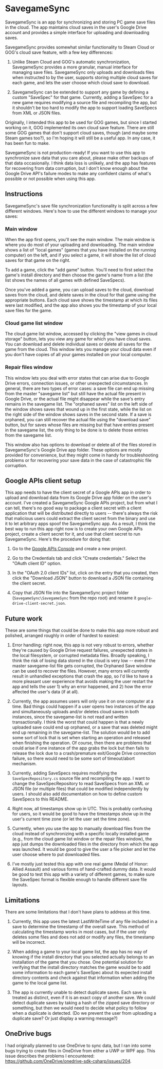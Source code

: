 # SavegameSync

SavegameSync is an app for synchronizing and storing PC game save files in the
cloud. The app maintains cloud saves in the user's Google Drive account and
provides a simple interface for uploading and downloading saves.

SavegameSync provides somewhat similar functionality to Steam Cloud or GOG's
cloud save feature, with a few key differences:

1. Unlike Steam Cloud and GOG's automatic synchronization, SavegameSync
provides a more granular, manual interface for managing save files.
SavegameSync only uploads and downloads files when instructed to by the user,
supports storing multiple cloud saves for each game, and lets the user choose
which cloud save to download.

2. SavegameSync can be extended to support any game by defining a custom
"SaveSpec" for that game. Currently, adding a SaveSpec for a new game requires
modifying a source file and recompiling the app, but it shouldn't be too hard
to modify the app to support loading SaveSpecs from XML or JSON files.

Originally, I intended this app to be used for GOG games, but since I started
working on it, GOG implemented its own cloud save feature. There are still some
GOG games that don't support cloud saves, though (and maybe some Steam games
too?), so I'm hoping it will still be a useful app. In any case, it has been
fun to make.

SavegameSync is not production-ready! If you want to use this app to
synchronize save data that you care about, please make other backups of that
data occasionally. I think data loss is unlikely, and the app has features for
recovering from data corruption, but I don't know enough about the Google Drive
API's failure modes to make any confident claims of what's possible or not
possible when using this app.

## Instructions

SavegameSync's save file synchronization functionality is split across a few
different windows. Here's how to use the different windows to manage your
saves:

### Main window

When the app first opens, you'll see the main window. The main window is where
you do most of your uploading and downloading. The main window shows a list of
"local games" (games that you have installed on the running computer) on the
left, and if you select a game, it will show the list of cloud saves for that
game on the right.

To add a game, click the "add game" button. You'll need to first select the
game's install directory and then choose the game's name from a list (the list
shows the names of all games with defined SaveSpecs).

Once you've added a game, you can upload saves to the cloud, download saves
from the cloud, and delete saves in the cloud for that game using the
appropriate buttons. Each cloud save shows the timestamp at which its files
were last modified, and the app also shows you the timestamp of your local save
files for the game.

### Cloud game list window

The cloud game list window, accessed by clicking the "view games in cloud
storage" button, lets you view any game for which you have cloud saves. You can
download and delete individual saves or delete all saves for the game from the
cloud. This window lets you manage your cloud data even if you don't have
copies of all your games installed on your local computer.

### Repair files window

This window lets you deal with error states that can arise due to Google Drive
errors, connection issues, or other unexpected circumstances. In general, there
are two types of error cases: a save file can end up missing from the master
"savegame list" but still have the actual file present in Google Drive, or the
actual file might disappear while the save's entry remains in the savegame
list. The "orphaned saves" list on the left side of the window shows saves that
wound up in the first state, while the list on the right side of the window
shows saves in the second state. If a save is orphaned, you can still recover
the actual file using the "download save" button, but for saves whose files are
missing but that have entries present in the savegame list, the only thing to
be done is to delete those entries from the savegame list.

This window also has options to download or delete all of the files stored in
SavegameSync's Google Drive app folder. These options are mostly provided for
convenience, but they might come in handy for troubleshooting problems or for
recovering your save data in the case of catastrophic file corruption.

## Google APIs client setup

This app needs to have the client secret of a Google APIs app in order to
upload and download data from its Google Drive app folder on the user's
account. I've created a SavegameSync Google APIs project, but from what I can
tell, there's no good way to package a client secret with a client application
that will be distributed directly to users -- there's always the risk that
malicious users could extract the client secret from the binary and use it to
let arbitrary apps spoof the SavegameSync app. As a result, I think the best
way to run this app right now is to create your own Google APIs project, create
a client secret for it, and use that client secret to run SavegameSync. Here's
the procedure for doing that:

1. Go to the [Google APIs Console](https://console.developers.google.com/apis/)
and create a new project.

2. Go to the Credentials tab and click "Create credentials." Select the "OAuth
client ID" option.

3. In the "OAuth 2.0 client IDs" list, click on the entry that you created,
then click the "Download JSON" button to download a JSON file containing the
client secret.

4. Copy that JSON file into the SavegameSync project folder
(`SavegameSync\SavegameSync` from the repo root) and rename it
`google-drive-client-secret.json`.

## Future work

These are some things that could be done to make this app more robust and
polished, arranged roughly in order of hardest to easiest:

1. Error handling: right now, this app is not very robust to errors, whether
they're caused by Google Drive request failures, unexpected states in the local
filesystem, or corrupted metadata files. Broadly speaking, I think the risk of
losing data stored in the cloud is very low -- even if the master savegame-list
file gets corrupted, the Orphaned Save window can be used to recover the files.
However, many errors will currently result in unhandled exceptions that crash
the app, so I'd like to have a more pleasant user experience that avoids making
the user restart the app and tells the user 1) why an error happened, and 2)
how the error affected the user's data (if at all).

2. Currently, the app assumes users will only use it on one computer at a time.
Bad things could happen if a user opens two instances of the app and
simultaneously uploads and/or deletes cloud saves in both instances, since the
savegame-list is not read and written transactionally. I think the worst that
could happen is that a newly uploaded save could end up orphaned, or a save
that was deleted might end up remaining in the savegame-list. The solution
would be to add some sort of lock that is set when starting an operation and
released when finishing the operation. Of course, then there are problems that
could arise if one instance of the app grabs the lock but then fails to release
the lock due to a crash/premature exit/Google Drive connection failure, so
there would need to be some sort of timeout/abort mechanism.

3. Currently, adding SaveSpecs requires modifying the `SaveSpecRepository.cs`
source file and recompiling the app. I want to change the SaveSpecRepository to
read SaveSpecs from an XML or JSON file (or multiple files) that could be
modified independently by users. I should also add documentation on how to
define custom SaveSpecs to this README.

4. Right now, all timestamps show up in UTC. This is probably confusing for
users, so it would be good to have the timestamps show up in the user's current
time zone (or let the user set the time zone).

5. Currently, when you use the app to manually download files from the cloud
instead of synchronizing with a specific locally installed game (e.g., from the
cloud game list window or the repair files window), the app just dumps the
downloaded files in the directory from which the app was launched. It would be
good to give the user a file picker and let the user choose where to put
downloaded files.

6. I've mostly just tested this app with one real game (Medal of Honor: Allied
Assault) and various forms of hand-crafted dummy data. It would be good to test
this app with a variety of different games, to make sure the SaveSpec format is
flexible enough to handle different save file layouts.

## Limitations

There are some limitations that I don't have plans to address at this time.

1. Currently, this app uses the latest LastWriteTime of any file included in a
save to determine the timestamp of the overall save. This method of calculating
the timestamp works in most cases, but if the user only deletes some files and
does not add or modify any files, the timestamp will be incorrect.

2. When adding a game to your local game list, the app has no way of knowing if
the install directory that you selected actually belongs to an installation of
the game that you chose. One potential solution for verifying that the install
directory matches the game would be to add some information to each game's
SaveSpec about its expected install directory contents and check against that
information when adding the game to the local game list.

3. The app is currently unable to detect duplicate saves. Each save is treated
as distinct, even if it is an exact copy of another save. We could detect
duplicate saves by taking a hash of the zipped save directory or something, but
then we would need to decide what policy to follow when a duplicate is
detected. (Do we prevent the user from uploading a duplicate save? Or just
display a warning message?)

## OneDrive bugs

I had originally planned to use OneDrive to sync data, but I ran into some bugs
trying to create files in OneDrive from either a UWP or WPF app. This issue
describes the problems I encountered:
https://github.com/OneDrive/onedrive-sdk-csharp/issues/204.
